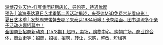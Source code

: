   
[淄博茂业天地-红豆集团招聘店长、导购等，待遇优厚](http://www.dianyue.me/archives/692/gzoz7mr0h0hu857q/)  
[预告 | 滨海泰达夏日艺术季第二周活动揭晓，来泰达MSD免费赏花看电影！](http://www.dianyue.me/archives/538/uo4fgu4parbxdnj9/)  
[夏日艺术季 | 发愁周末带娃去哪？来泰达1984瞅瞅！长卷绘画、图书漂流多个亲子活动火爆招募中！](http://www.dianyue.me/archives/576/dkjr62o8ht1caqyd/)  
[全国商业招商新动态【1578期】超市，卖场，购物中心，购物广场，商业综合体，商业街等：招商，招租，招聘，转让，求购，整改，短租等](http://www.dianyue.me/archives/869/ch0cahnaaf10szof/)